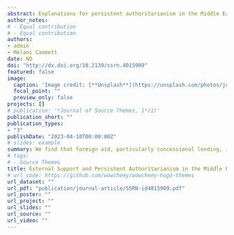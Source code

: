 ```yaml
---
abstract: Explanations for persistent authoritarianism in the Middle East invoke a plethora of domestic and international factors. Using non-parametric machine learning techniques, which remove researcher bias in model building and detect complex interactions between variables, on a large dataset of 17 Middle Eastern countries from 1962 to the eve of the 2010 Arab uprisings, we assess a broad range of existing and novel explanations. We find that foreign aid, particularly concessional lending, is crucial for authoritarian resilience, particularly above a certain threshold, and that repression, the Cold War, and external grants have secondary predictive power. Other prominent accounts, such as oil wealth, monarchical regime type, or Islamic heritage, show little effect. We propose an explanatory framework and call for complementary qualitative research to analyze possible mechanisms. These findings advance research on the politics of foreign aid and Middle Eastern authoritarianism and raise normative questions about the unintended impact of development finance. 
author_notes:
# - Equal contribution
# - Equal contribution
authors:
- admin
- Melani Cammett
date: ND
doi: "http://dx.doi.org/10.2139/ssrn.4015909"
featured: false
image:
  caption: 'Image credit: [**Unsplash**](https://unsplash.com/photos/jdD8gXaTZsc)'
  focal_point: ""
  preview_only: false
projects: []
# publication: '*Journal of Source Themes, 1*(1)'
publication_short: ""
publication_types:
- "3"
publishDate: "2023-04-10T00:00:00Z"
# slides: example
summary: We find that foreign aid, particularly concessional lending, is crucial for authoritarian resilience
# tags:
# - Source Themes
title: External Support and Persistent Authoritarianism in the Middle East
# url_code: https://github.com/wowchemy/wowchemy-hugo-themes
url_dataset: ""
url_pdf: "publication/journal-article/SSRN-id4015909.pdf"
url_poster: ""
url_project: ""
url_slides: ""
url_source: ""
url_video: ""
---
```

